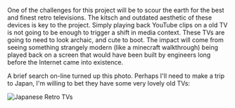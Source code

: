 One of the challenges for this project will be to scour the earth for the best and finest retro televisions. The kitsch and outdated aesthetic of these devices is key to the project. Simply playing back YouTube clips on a old TV is not going to be enough to trigger a shift in media context. These TVs are going to need to look archaic, and cute to boot. The impact will come from seeing something strangely modern (like a minecraft walkthrough) being played back on a screen that would have been built by engineers long before the Internet came into existence.

A brief search on-line turned up this photo. Perhaps I'll need to make a trip to Japan, I'm willing to bet they have some very lovely old TVs:

![Japanese Retro TVs](http://furinkan.meidokon.net/files/20120305_retro_enterprises/retro_full/DS7_9274.jpg)
